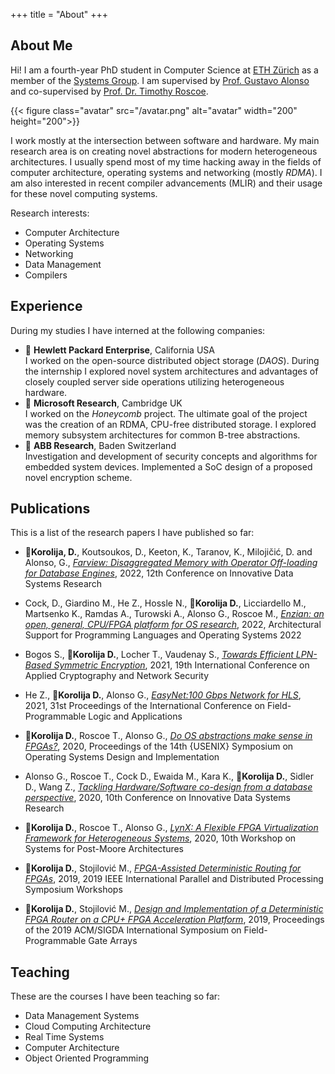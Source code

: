 +++
title = "About"
+++

## About Me 

Hi! I am a fourth-​year PhD student in Computer Science at [ETH Zürich](https://ethz.ch/en.html) as a member of the [Systems Group](https://systems.ethz.ch/). I am supervised by [Prof. Gustavo Alonso](https://people.inf.ethz.ch/alonso/) and co-​supervised by [Prof. Dr. Timothy Roscoe](https://people.inf.ethz.ch/troscoe/). 

{{< figure class="avatar" src="/avatar.png" alt="avatar" width="200" height="200">}}

I work mostly at the intersection between software and hardware. My main research area is on creating novel abstractions for modern heterogeneous architectures. I usually spend most of my time hacking away in the fields of computer architecture, operating systems and networking (mostly *RDMA*). I am also interested in recent compiler advancements (MLIR) and their usage for these novel computing systems.

Research interests:

* Computer Architecture
* Operating Systems
* Networking
* Data Management
* Compilers

## Experience

During my studies I have interned at the following companies:

* :small_red_triangle: **Hewlett Packard Enterprise**, California USA <br />
I worked on the open-source distributed object storage (*DAOS*). During the internship I explored novel system architectures and advantages of closely coupled server side operations utilizing heterogeneous hardware.
* :small_red_triangle: **Microsoft Research**, Cambridge UK <br />
I worked on the *Honeycomb* project. The ultimate goal of the project was the creation of an RDMA, CPU-free distributed storage. I explored memory subsystem architectures for common B-tree abstractions.
* :small_red_triangle: **ABB Research**, Baden Switzerland <br />
Investigation and development of security concepts and algorithms for embedded system devices. Implemented a SoC design of a proposed novel encryption scheme.

## Publications

This is a list of the research papers I have published so far:

* :small_blue_diamond:**Korolija, D.**, Koutsoukos, D., Keeton, K., Taranov, K., Milojičić, D. and Alonso, G., *[Farview: Disaggregated Memory with Operator Off-loading for Database Engines](https://www.cidrdb.org/cidr2022/papers/p11-korolija.pdf)*, 2022, 12th Conference on Innovative Data Systems Research

* Cock, D., Giardino M., He Z., Hossle N., :small_blue_diamond:**Korolija D.**, Licciardello M., Martsenko K., Ramdas A., Turowski A.,  Alonso G., Roscoe M., *[Enzian: an open, general, CPU/FPGA platform for OS research](https://dl.acm.org/doi/10.1145/3503222.3507742)*, 2022, Architectural Support for Programming Languages and Operating Systems 2022

* Bogos S., :small_blue_diamond:**Korolija D.**, Locher T., Vaudenay S., *[Towards Efficient LPN-Based Symmetric Encryption](https://link.springer.com/chapter/10.1007/978-3-030-78375-4_9)*, 2021, 19th International Conference on Applied Cryptography and Network Security

* He Z., :small_blue_diamond:**Korolija D.**, Alonso G., *[EasyNet:100 Gbps Network for HLS](https://www.computer.org/csdl/proceedings-article/fpl/2021/375900a197/1xDQ34GjxpC)*, 2021, 31st Proceedings of the International Conference on Field-Programmable Logic and Applications

* :small_blue_diamond:**Korolija D.**, Roscoe T., Alonso G., *[Do OS abstractions make sense in FPGAs?](https://www.usenix.org/system/files/osdi20-korolija.pdf)*, 2020, Proceedings of the 14th {USENIX} Symposium on Operating Systems Design and Implementation
* Alonso G., Roscoe T., Cock D., Ewaida M., Kara K., :small_blue_diamond:**Korolija D.**, Sidler D., Wang Z., *[Tackling Hardware/Software co-design from a database perspective](http://people.inf.ethz.ch/troscoe/pubs/alonso-cidr-2020.pdf)*, 2020, 10th Conference on Innovative Data Systems Research

* :small_blue_diamond:**Korolija D.**, Roscoe T., Alonso G., *[LynX: A Flexible FPGA Virtualization Framework for Heterogeneous Systems](https://drive.google.com/file/d/16sTyjFvtU2aUNO5ZcSO7PRuBB0hhkAHJ/view)*, 2020, 10th Workshop on Systems for Post-Moore Architectures

* :small_blue_diamond:**Korolija D.**, Stojilović M., *[FPGA-Assisted Deterministic Routing for FPGAs](https://ieeexplore.ieee.org/document/8778298)*, 2019, 2019 IEEE International Parallel and Distributed Processing Symposium Workshops

* :small_blue_diamond:**Korolija D.**, Stojilović M., *[Design and Implementation of a Deterministic FPGA Router on a CPU+ FPGA Acceleration Platform](https://dl.acm.org/doi/10.1145/3289602.3293966)*, 2019, Proceedings of the 2019 ACM/SIGDA International Symposium on Field-Programmable Gate Arrays

## Teaching

These are the courses I have been teaching so far:

* Data Management Systems 
* Cloud Computing Architecture
* Real Time Systems
* Computer Architecture
* Object Oriented Programming